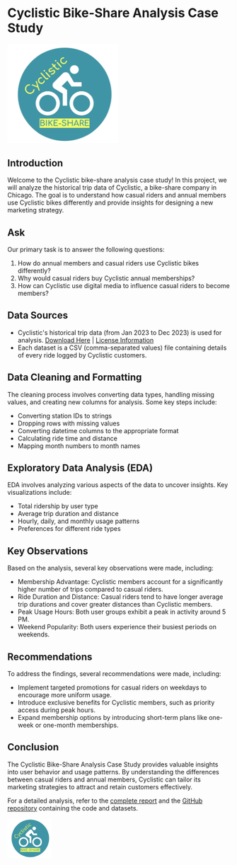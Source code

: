 # Cyclistic Bike-Share Analysis Case Study 
<img src='images/logo.jpg'  width='250'>

## Introduction
Welcome to the Cyclistic bike-share analysis case study! In this project, we will analyze the historical trip data of Cyclistic, a bike-share company in Chicago. The goal is to understand how casual riders and annual members use Cyclistic bikes differently and provide insights for designing a new marketing strategy.

## Ask
Our primary task is to answer the following questions:
1. How do annual members and casual riders use Cyclistic bikes differently?
2. Why would casual riders buy Cyclistic annual memberships?
3. How can Cyclistic use digital media to influence casual riders to become members?

## Data Sources
- Cyclistic's historical trip data (from Jan 2023 to Dec 2023) is used for analysis. [Download Here](https://divvy-tripdata.s3.amazonaws.com/index.html) | [License Information](https://divvybikes.com/data-license-agreement)
- Each dataset is a CSV (comma-separated values) file containing details of every ride logged by Cyclistic customers.

## Data Cleaning and Formatting
The cleaning process involves converting data types, handling missing values, and creating new columns for analysis. Some key steps include:
- Converting station IDs to strings
- Dropping rows with missing values
- Converting datetime columns to the appropriate format
- Calculating ride time and distance
- Mapping month numbers to month names

## Exploratory Data Analysis (EDA)
EDA involves analyzing various aspects of the data to uncover insights. Key visualizations include:
- Total ridership by user type
- Average trip duration and distance
- Hourly, daily, and monthly usage patterns
- Preferences for different ride types

## Key Observations
Based on the analysis, several key observations were made, including:
- Membership Advantage: Cyclistic members account for a significantly higher number of trips compared to casual riders.
- Ride Duration and Distance: Casual riders tend to have longer average trip durations and cover greater distances than Cyclistic members.
- Peak Usage Hours: Both user groups exhibit a peak in activity around 5 PM.
- Weekend Popularity: Both users experience their busiest periods on weekends.

## Recommendations
To address the findings, several recommendations were made, including:
- Implement targeted promotions for casual riders on weekdays to encourage more uniform usage.
- Introduce exclusive benefits for Cyclistic members, such as priority access during peak hours.
- Expand membership options by introducing short-term plans like one-week or one-month memberships.

## Conclusion
The Cyclistic Bike-Share Analysis Case Study provides valuable insights into user behavior and usage patterns. By understanding the differences between casual riders and annual members, Cyclistic can tailor its marketing strategies to attract and retain customers effectively.

For a detailed analysis, refer to the [complete report](link_to_full_report) and the [GitHub repository](link_to_repository) containing the code and datasets.

<img src='images/logo.jpg' width='100'>
